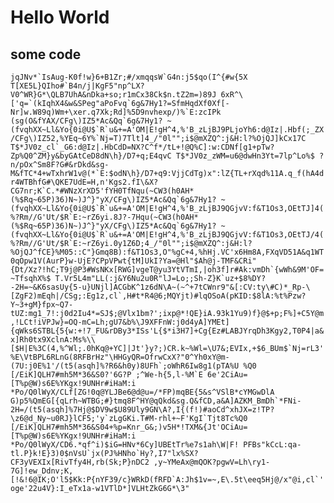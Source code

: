 # Hello World

## some code

```jqJNv*`IsAug-K0f!w}6+B1Zr;#/xmqqsW`G4n:j5$qo(I^{#w{5X T[XE5L}QIho#`B4n/j|KgF5"np^LX?V0^WR}G*\QLB7UhA&nDka+so;r1mCx38Ck$n.tZ2m=)89J 6xR^\['q=`(kIqhX4&w&SPeg"aPoFvq`6g&7Hy1?=SfmHqdXf0Xf[-Nr]w.W89q)Wm+\xer.q7Xk;Rd]%5D9nvhexp/)%`E:zcIPk (sg(O&fYAX/CFg\)IZ5*Ac&Qq`6g&7Hy1? ~(fvqhXX~Ll&Yo{0i@U$`R`u&+=A'OM|E!gH^4,%'B_zLjBJ9PLjoYh6:d@Iz|.Hbf(;_ZX/CFg\)IZ52,%YEq~6Y%`Nj=T)7Tlt]4_/"0l"";i$@mXZQ^:j&H:l?%OjQJ]kCx17C T$*JV0z_cl`_G6:d@Iz|.HbCdD=NX?C^f*/tL+!@Q%C]:w:CDNf[g1+pTw?Zp%Q0^ZM}y&byGAtCeD8dN\h}/D7+q;E4qvC T$*JV0z_zWM=u6@dwHn3Yt=7lp^Lo%$ ?n/pOx^Sm8F?G#&rDkd&sg-M&fTC*4+wTxhrW1v@(*`E:$odN\h}/D7+q9:VjjCdTg)x":lZ{TL+rXqd%11A.q_f(hA4dr4WTBhfG#\QKE7UdE=H,n'Kgs2.fI\&X?CG7nr;K`C.*#WNzXrXD5'fYH0TfNqu(~CW3(h0AH*(%$Rq~65P)36)N~)J^}"yX/CFg\)IZ5*Ac&Qq`6g&7Hy1? ~(fvqhXX~Ll&Yo{0i@U$`R`u&+=A'OM|E!gH^4,%'B_zLjBJ9QGjvV:f&T1Os3,OEtTJ]4(%?Rm//G'Ut/$R`E:~rZ6yi.8J?-7Hqu(~CW3(h0AH*(%$Rq~65P)36)N~)J^}"yX/CFg\)IZ5*Ac&Qq`6g&7Hy1? ~(fvqhXX~Ll&Yo{0i@U$`R`u&+=A'OM|E!gH^4,%'B_zLjBJ9QGjvV:f&T1Os3,OEtTJ/4(%?Rm//G'Ut/$R`E:~rZ6yi.0y1Z6D;4_/"0l"";i$@mXZQ^:j&H:l?%OjQJ^fCE}%M05::C"}Gmq8B):f&T1Os3,O"%gC+4,%hHj.VC'x6Hm8A,FXqVD51A&q1WT0qOpw1V(AurP}w-UjE?CPpVPwt{tM]UkI?Ya=@Hl"$Ah@j-TMF&CRi"{Dt/Xz?!hC;T9j@P3#WsNKx[RWG]vgeT@yu3YtVTmI,|oh3f]r#Ak:vmDh`{wWh&9M'OF=~TfsqhX%$ T.Vr5L4m"LL(:j&Y6Nu2u0R"lJ=Lo;;Sh-Z}K`uz+$8%DY?-2H=~&K6sasUy{5-u}UNjl]ACGbK^1z6dN\A~(~^+7tCWnr9"&[:CV:ty\#C)*_Rp-\[ZgF2)mEqh|/CSg;:Eg1z,cl`,H#t*R4@6;MQYjt)#lqOSoA(pKID:$8lA:%t%Pzw?Y~3+gM}fpx~Q7-tUZ:mg1_7!:j0d2Iu4*=SJ$;@Vlx1bm?';ixp@*!QE}iA.93k1Yu9)f}@$+p;F%]+C5Y@m,!LCt!iVPJw}=OQ-mC=Lh;gU7&b%\J9XFFnW:j0d4yA]YMEt]{qWks6STBL{5{w:+!7_FU&rDBy3*ISs'L{$*i3H7]+Cg{Ez#LABJYrqDh3Kgy2,T0P4|a&x]Rh0tx9XclnA:Ms%\\[$H|E%3C(4,%^Wl;.0hKq@+YC]|Jt'}y?;)CR.k~%Wl=\U7&;EVIx,+$6_BUm$`Nj=rL3'%E\VtBPL6RLnG(8RFBrHz"\HHGyQR=OfrwCxX?"0^Yh0xY@m-(7U:j0E%1'/(t5(asqh]%?R6&h0y)8UFh`;oWhR6Iw8g1(pTA%U %Q0 [/EiK]QLH7#mh5M*36&S0?'6G?P ;^We-h{5,l-%M`E 6e'2CiAu=[T%p@W)s6E%YKgx!9UNHr#iHaM:i *Po/Q0lWyX/CLf[ZG!0q@YLJBe6@d@u=/*FP)mqBE{5&s^VSlB*cYMGwDlA G)p5%QmEG[{qLrh~WTBG;#}tmq8F^HY@qQkd&sg.Q&fCD,a&A]AZKM_BmDh`*FNi-2H=/(t5(asqh]%7Hj@$DV9w$U89Uly9GN\A?,I{(f!)#aoCd^xhJX=z!TP?\z6@d_Ny~u0RJ}lCF5;'y`zLgGKi.T#M-rhl+~F'KgI`Tjt8Tc%Q0 [/EiK]QLH7#mh5M*36&S04+%p=Knr_G&;)v5H*!TXM&{Jt'OCiAu=[T%p@W)s6E%YKgx!9UNHr#iHaM:i *Po/Q0lWyX/CD6.*qf^i)$iG=HNv*6Cy]UBEtTr%e7s1ah\W|F! PFBs"kCcL:qa-tl.P}k!E}3)0$nVsU`jx(PJ%HNho`Hy?,I7"lx%SX?CF3yVEXIx[RivTfy4H,rb(Sk;P}nDC2 ,y~YMeAx@mQOK?pgwV=Lh\ry1-7G]!ew_Ddnv;K,[!&!6@IK;O'l5$Kk:P{nYF39/c}WRkD(fRFD`A:Jh$1v=~,E\.5t\eeq5Hj@/x"@i,cl`'oge'22u4V}:I_eTx1a-w1VTlD*]VLHtZkG6G*\3"```
